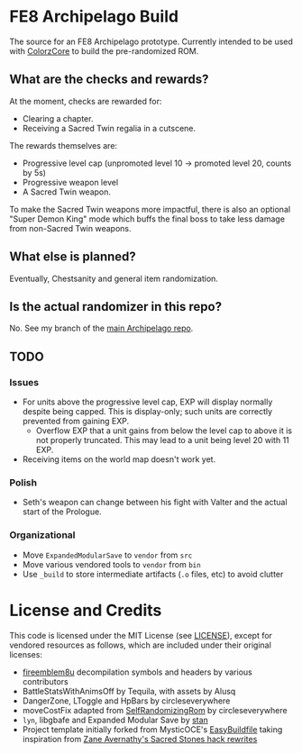 # FE8 Archipelago Build

The source for an FE8 Archipelago prototype. Currently intended to be used with
[ColorzCore](https://github.com/FireEmblemUniverse/ColorzCore)
to build the pre-randomized ROM.

## What are the checks and rewards?

At the moment, checks are rewarded for:

- Clearing a chapter.
- Receiving a Sacred Twin regalia in a cutscene.

The rewards themselves are:

- Progressive level cap (unpromoted level 10 -> promoted level 20, counts by 5s)
- Progressive weapon level
- A Sacred Twin weapon.

To make the Sacred Twin weapons more impactful, there is also an optional
"Super Demon King" mode which buffs the final boss to take less damage from
non-Sacred Twin weapons.

## What else is planned?

Eventually, Chestsanity and general item randomization.

## Is the actual randomizer in this repo?

No. See my branch of the [main Archipelago repo](https://github.com/CT075/Archipelago/tree/fe8/stable).

## TODO

### Issues

- For units above the progressive level cap, EXP will display normally despite
  being capped. This is display-only; such units are correctly prevented from
  gaining EXP.
    - Overflow EXP that a unit gains from below the level cap to above it is
      not properly truncated. This may lead to a unit being level 20 with 11
      EXP.
- Receiving items on the world map doesn't work yet.

### Polish

- Seth's weapon can change between his fight with Valter and the actual start
  of the Prologue.

### Organizational

- Move `ExpandedModularSave` to `vendor` from `src`
- Move various vendored tools to `vendor` from `bin`
- Use `_build` to store intermediate artifacts (`.o` files, etc) to avoid clutter

# License and Credits

This code is licensed under the MIT License (see [LICENSE](LICENSE)), except
for vendored resources as follows, which are included under their original
licenses:

- [fireemblem8u](https://github.com/FireEmblemUniverse/fireemblem8u)
  decompilation symbols and headers by various contributors
- BattleStatsWithAnimsOff by Tequila, with assets by Alusq
- DangerZone, LToggle and HpBars by circleseverywhere
- moveCostFix adapted from [SelfRandomizingRom](https://github.com/FireEmblemUniverse/SelfRandomizingRom-fe8) by circleseverywhere
- `lyn`, libgbafe and Expanded Modular Save by [stan](https://github.com/StanHash/)
- Project template initially forked from MysticOCE's
  [EasyBuildfile](https://github.com/MysticOCE/EasyBuildfile) taking
  inspiration from [Zane Avernathy's Sacred Stones hack rewrites](https://github.com/ZaneAvernathy/Rewrite)
